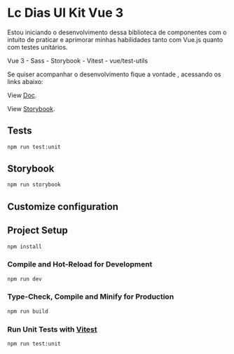 # Lc Dias UI Kit Vue 3

Estou iniciando o desenvolvimento dessa biblioteca de componentes
com o intuito de praticar e aprimorar minhas habilidades tanto com Vue.js quanto com testes unitários.

Vue 3 - Sass - Storybook - Vitest - vue/test-utils


Se quiser acompanhar o desenvolvimento fique a vontade , acessando os links abaixo:

View [Doc](https://vue-ui-kit.pages.dev).

View [Storybook](https://vue-ui-kit.pages.dev/storybook).

## Tests

```sh
npm run test:unit
```


## Storybook

```sh
npm run storybook
```


## Customize configuration



## Project Setup

```sh
npm install
```

### Compile and Hot-Reload for Development

```sh
npm run dev
```

### Type-Check, Compile and Minify for Production

```sh
npm run build
```

### Run Unit Tests with [Vitest](https://vitest.dev/)

```sh
npm run test:unit
```
